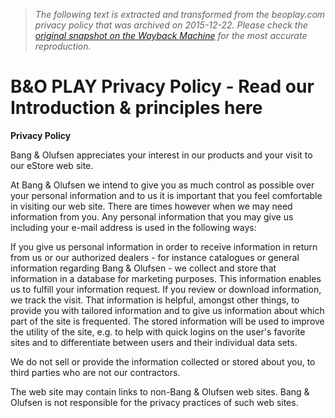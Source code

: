 > *The following text is extracted and transformed from the beoplay.com privacy policy that was archived on 2015-12-22. Please check the [original snapshot on the Wayback Machine](https://web.archive.org/web/20151222002914id_/http%3A//www.beoplay.com/Privacy-Policy-US) for the most accurate reproduction.*

# B&O PLAY Privacy Policy - Read our Introduction & principles here

**Privacy Policy**

Bang & Olufsen appreciates your interest in our products and your visit to our eStore web site.

At Bang & Olufsen we intend to give you as much control as possible over your personal information and to us it is important that you feel comfortable in visiting our web site. There are times however when we may need information from you. Any personal information that you may give us including your e-mail address is used in the following ways:

If you give us personal information in order to receive information in return from us or our authorized dealers - for instance catalogues or general information regarding Bang & Olufsen - we collect and store that information in a database for marketing purposes. This information enables us to fulfill your information request. If you review or download information, we track the visit. That information is helpful, amongst other things, to provide you with tailored information and to give us information about which part of the site is frequented. The stored information will be used to improve the utility of the site, e.g. to help with quick logins on the user's favorite sites and to differentiate between users and their individual data sets.

We do not sell or provide the information collected or stored about you, to third parties who are not our contractors.

The web site may contain links to non-Bang & Olufsen web sites. Bang & Olufsen is not responsible for the privacy practices of such web sites.
